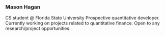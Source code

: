 ### Mason Hagan

CS student @ Florida State University
Prospective quantitative developer. Currently working on projects related to quantitative finance. Open to any research/project opportunities.
